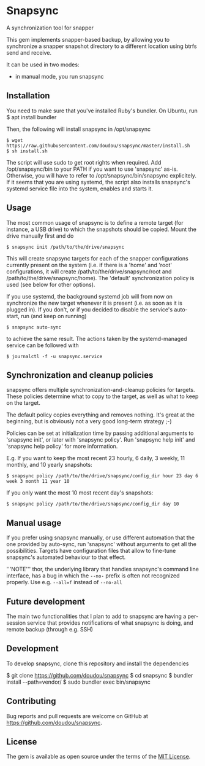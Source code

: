 # Snapsync

A synchronization tool for snapper

This gem implements snapper-based backup, by allowing you to synchronize a
snapper snapshot directory to a different location using btrfs send and
receive.

It can be used in two modes:
 - in manual mode, you run snapsync

## Installation

You need to make sure that you've installed Ruby's bundler. On Ubuntu, run
    $ apt install bundler

Then, the following will install snapsync in /opt/snapsync

    $ wget https://raw.githubusercontent.com/doudou/snapsync/master/install.sh
    $ sh install.sh

The script will use sudo to get root rights when required. Add /opt/snapsync/bin
to your PATH if you want to use 'snapsync' as-is. Otherwise, you will have to
refer to /opt/snapsync/bin/snapsync explicitely. If it seems that you are using
systemd, the script also installs snapsync's systemd service file into the
system, enables and starts it.

## Usage

The most common usage of snapsync is to define a remote target (for instance, a
USB drive) to which the snapshots should be copied. Mount the drive manually
first and do

    $ snapsync init /path/to/the/drive/snapsync

This will create snapsync targets for each of the snapper configurations
currently present on the system (i.e. if there is a 'home' and 'root'
configurations, it will create /path/to/the/drive/snapsync/root and
/path/to/the/drive/snapsync/home). The 'default' synchronization policy is used
(see below for other options).

If you use systemd, the background systemd job will from now on synchronize the
new target whenever it is present (i.e. as soon as it is plugged in). If you
don't, or if you decided to disable the service's auto-start, run (and keep on
running)

    $ snapsync auto-sync

to achieve the same result. The actions taken by the systemd-managed service can
be followed with

    $ journalctl -f -u snapsync.service

## Synchronization and cleanup policies

snapsync offers multiple synchronization-and-cleanup policies for targets. These
policies determine what to copy to the target, as well as what to keep on the
target.

The default policy copies everything and removes nothing. It's great at the
beginning, but is obviously not a very good long-term strategy ;-)

Policies can be set at initialization time by passing additional arguments to
'snapsync init', or later with 'snapsync policy'. Run
'snapsync help init' and 'snapsync help policy' for more information.

E.g. If you want to keep the most recent 23 hourly, 6 daily, 3 weekly, 11
monthly, and 10 yearly snapshots:

    $ snapsync policy /path/to/the/drive/snapsync/config_dir hour 23 day 6 week 3 month 11 year 10

If you only want the most 10 most recent day's snapshots:

    $ snapsync policy /path/to/the/drive/snapsync/config_dir day 10

## Manual usage

If you prefer using snapsync manually, or use different automation that the one
provided by auto-sync, run 'snapsync' without arguments to get all the
possibilities. Targets have configuration files that allow to fine-tune
snapsync's automated behaviour to that effect.

'''NOTE''' thor, the underlying library that handles snapsync's command line
interface, has a bug in which the `--no-` prefix is often not recognized
properly. Use e.g. `--all=f` instead of `--no-all`

## Future development

The main two functionalities that I plan to add to snapsync are having a
per-session service that provides notifications of what snapsync is doing, and
remote backup (through e.g. SSH)

## Development

To develop snapsync, clone this repository and install the dependencies

   $ git clone https://github.com/doudou/snapsync
   $ cd snapsync
   $ bundler install --path=vendor/
   $ sudo bundler exec bin/snapsync

## Contributing

Bug reports and pull requests are welcome on GitHub at https://github.com/doudou/snapsync.

## License

The gem is available as open source under the terms of the [MIT License](http://opensource.org/licenses/MIT).

